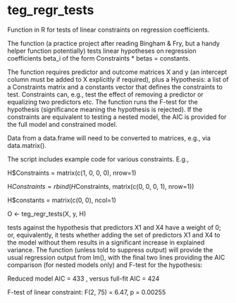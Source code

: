 # teg_regr_tests
Function in R for tests of linear constraints on regression coefficients.

The function (a practice project after reading Bingham & Fry, but a handy helper function potentially) tests linear hypotheses on regression coefficients beta_i of the form Constraints * betas = constants.

The function requires predictor and outcome matrices X and y (an intercept column must be added to X explicitly if required), plus a Hypothesis: a list of a Constraints matrix and a constants vector that defines the constraints to test. Constraints can, e.g., test the effect of removing a predictor or equalizing two predictors etc. The function runs the F-test for the hypothesis (significance meaning the hypothesis is rejected). If the constraints are equivalent to testing a nested model, the AIC is provided for the full model and constrained model.

Data from a data.frame will need to be converted to matrices, e.g., via data.matrix().

The script includes example code for various constraints. E.g.,

H$Constraints = matrix(c(1, 0, 0, 0), nrow=1)

H$Constraints = rbind(H$Constraints, matrix(c(0, 0, 0, 1), nrow=1))

H$constants = matrix(c(0, 0), ncol=1)

O <- teg_regr_tests(X, y, H)

tests against the hypothesis that predictors X1 and X4 have a weight of 0; or, equivalently, it tests whether adding the set of predictors X1 and X4 to the model without them results in a significant increase in explained variance. The function (unless told to suppress output) will provide the usual regression output from lm(), with the final two lines providing the AIC comparison (for nested models only) and F-test for the hypothesis:

Reduced model AIC =  433 , versus full-fit AIC =  424 

F-test of linear constraint: F(2, 75) = 6.47, p = 0.00255
